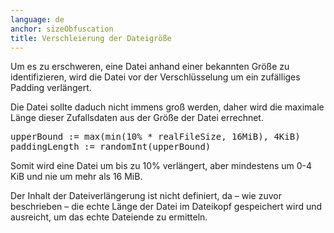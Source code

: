 ```yaml
---
language: de
anchor: sizeObfuscation
title: Verschleierung der Dateigröße
---
```

<p class="lead">Um es zu erschweren, eine Datei anhand einer bekannten Größe zu identifizieren, wird die Datei vor der Verschlüsselung um ein zufälliges Padding verlängert.</p>

Die Datei sollte daduch nicht immens groß werden, daher wird die maximale Länge dieser Zufallsdaten aus der Größe der Datei errechnet.

<pre>
upperBound := max(min(10% * realFileSize, 16MiB), 4KiB)
paddingLength := randomInt(upperBound)
</pre>

Somit wird eine Datei um bis zu 10% verlängert, aber mindestens um 0-4 KiB und nie um mehr als 16 MiB.

Der Inhalt der Dateiverlängerung ist nicht definiert, da – wie zuvor beschrieben – die echte Länge der Datei im Dateikopf gespeichert wird und ausreicht, um das echte Dateiende zu ermitteln.
